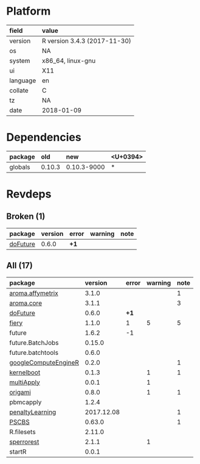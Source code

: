 # Platform

|field    |value                        |
|:--------|:----------------------------|
|version  |R version 3.4.3 (2017-11-30) |
|os       |NA                           |
|system   |x86_64, linux-gnu            |
|ui       |X11                          |
|language |en                           |
|collate  |C                            |
|tz       |NA                           |
|date     |2018-01-09                   |

# Dependencies

|package |old    |new         |<U+0394>  |
|:-------|:------|:-----------|:--|
|globals |0.10.3 |0.10.3-9000 |*  |

# Revdeps

## Broken (1)

|package                          |version |error  |warning |note |
|:--------------------------------|:-------|:------|:-------|:----|
|[doFuture](problems.md#dofuture) |0.6.0   |__+1__ |        |     |

## All (17)

|package                                                  |version    |error  |warning |note |
|:--------------------------------------------------------|:----------|:------|:-------|:----|
|[aroma.affymetrix](problems.md#aromaaffymetrix)          |3.1.0      |       |        |1    |
|[aroma.core](problems.md#aromacore)                      |3.1.1      |       |        |3    |
|[doFuture](problems.md#dofuture)                         |0.6.0      |__+1__ |        |     |
|[fiery](problems.md#fiery)                               |1.1.0      |1      |5       |5    |
|future                                                   |1.6.2      |-1     |        |     |
|future.BatchJobs                                         |0.15.0     |       |        |     |
|future.batchtools                                        |0.6.0      |       |        |     |
|[googleComputeEngineR](problems.md#googlecomputeenginer) |0.2.0      |       |        |1    |
|[kernelboot](problems.md#kernelboot)                     |0.1.3      |       |1       |1    |
|[multiApply](problems.md#multiapply)                     |0.0.1      |       |1       |     |
|[origami](problems.md#origami)                           |0.8.0      |       |1       |1    |
|pbmcapply                                                |1.2.4      |       |        |     |
|[penaltyLearning](problems.md#penaltylearning)           |2017.12.08 |       |        |1    |
|[PSCBS](problems.md#pscbs)                               |0.63.0     |       |        |1    |
|R.filesets                                               |2.11.0     |       |        |     |
|[sperrorest](problems.md#sperrorest)                     |2.1.1      |       |1       |     |
|startR                                                   |0.0.1      |       |        |     |


